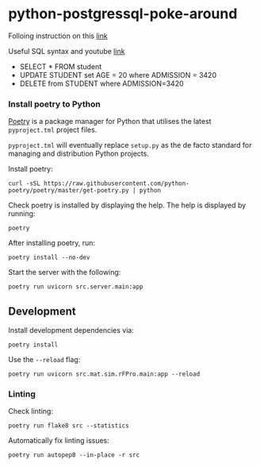 # python-postgressql-poke-around

Folloing instruction on this [link](https://stackabuse.com/working-with-postgresql-in-python/)

Useful SQL syntax and youtube [link](https://www.youtube.com/watch?v=5tEApCGgpEQ&ab_channel=BecomingaDataScientist) 
 - SELECT * FROM student
 - UPDATE STUDENT set AGE = 20 where ADMISSION = 3420 
 - DELETE from STUDENT where ADMISSION=3420



### Install poetry to Python
[Poetry](https://python-poetry.org) is a package manager for Python that utilises the latest `pyproject.tml`
project files.

`pyproject.tml` will eventually replace `setup.py` as the de facto standard
for managing and distribution Python projects.

Install poetry:
```
curl -sSL https://raw.githubusercontent.com/python-poetry/poetry/master/get-poetry.py | python
```

Check poetry is installed by displaying the help. The help is displayed by running:
```
poetry
```

After installing poetry, run:

```shell
poetry install --no-dev
```

Start the server with the following:

```shell
poetry run uvicorn src.server.main:app
```

## Development

Install development dependencies via:

```shell
poetry install
```

Use the `--reload` flag:

```
poetry run uvicorn src.mat.sim.rFPro.main:app --reload
```

### Linting

Check linting:

```shell
poetry run flake8 src --statistics
```

Automatically fix linting issues:

```shell
poetry run autopep8 --in-place -r src
```
